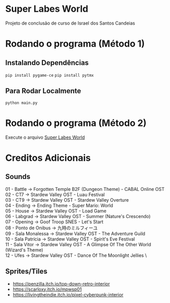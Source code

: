 # Super Labes World
Projeto de conclusão de curso de Israel dos Santos Candeias

# Rodando o programa (Método 1)
## Instalando Dependências
```pip install pygame-ce```
```pip install pytmx```

## Para Rodar Localmente
```python main.py```

# Rodando o programa (Método 2)
Execute o arquivo [Super Labes World](<Super Labes World.lnk>)

# Creditos Adicionais
## Sounds
01 - Battle          -> Forgotten Temple B2F (Dungeon Theme) - CABAL Online OST \
02 - CT7             -> Stardew Valley OST - Luau Festival \
03 - CT9             -> Stardew Valley OST - Stardew Valley Overture \
04 - Ending          -> Ending Theme - Super Mario: World \
05 - House           -> Stardew Valley OST - Load Game \
06 - Labgrad         -> Stardew Valley OST - Summer (Nature's Crescendo) \
07 - Opening         -> Goof Troop SNES - Let's Start \
08 - Ponto de Onibus -> 九時のミルフィーユ \
09 - Sala Monalessa  -> Stardew Valley OST - The Adventure Guild \
10 - Sala Patrícia   -> Stardew Valley OST - Spirit's Eve Festival \
11 - Sala Vitor      -> Stardew Valley OST - A Glimpse Of The Other World (Wizard's Theme) \
12 - Ufes            -> Stardew Valley OST - Dance Of The Moonlight Jellies \

## Sprites/Tiles
* https://penzilla.itch.io/top-down-retro-interior
* https://scarloxy.itch.io/mpwsp01
* https://livingtheindie.itch.io/pixel-cyberpunk-interior
